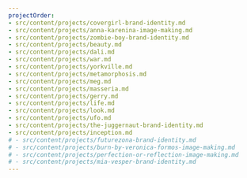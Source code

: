 ```yaml
---
projectOrder:
- src/content/projects/covergirl-brand-identity.md
- src/content/projects/anna-karenina-image-making.md
- src/content/projects/zombie-boy-brand-identity.md
- src/content/projects/beauty.md
- src/content/projects/dali.md
- src/content/projects/war.md
- src/content/projects/yorkville.md
- src/content/projects/metamorphosis.md
- src/content/projects/meg.md
- src/content/projects/masseria.md
- src/content/projects/gerry.md
- src/content/projects/life.md
- src/content/projects/look.md
- src/content/projects/ufo.md
- src/content/projects/the-juggernaut-brand-identity.md
- src/content/projects/inception.md
# - src/content/projects/futurezona-brand-identity.md
# - src/content/projects/burn-by-veronica-formos-image-making.md
# - src/content/projects/perfection-or-reflection-image-making.md
# - src/content/projects/mia-vesper-brand-identity.md
---
```

